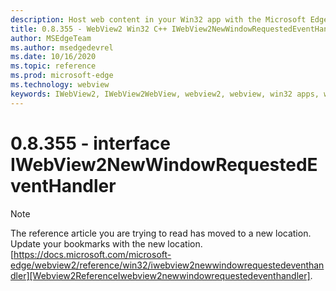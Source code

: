 ```yaml
---
description: Host web content in your Win32 app with the Microsoft Edge WebView2 control
title: 0.8.355 - WebView2 Win32 C++ IWebView2NewWindowRequestedEventHandler
author: MSEdgeTeam
ms.author: msedgedevrel
ms.date: 10/16/2020
ms.topic: reference
ms.prod: microsoft-edge
ms.technology: webview
keywords: IWebView2, IWebView2WebView, webview2, webview, win32 apps, win32, edge
---
```


# 0.8.355 - interface IWebView2NewWindowRequestedEventHandler 

> [!NOTE]
> The reference article you are trying to read has moved to a new location.  
> Update your bookmarks with the new location.  
> [https://docs.microsoft.com/microsoft-edge/webview2/reference/win32/iwebview2newwindowrequestedeventhandler][Webview2ReferenceIwebview2newwindowrequestedeventhandler].  

[Webview2ReferenceIwebview2newwindowrequestedeventhandler]: /microsoft-edge/webview2/reference/win32/iwebview2newwindowrequestedeventhandler "interface IWebView2NewWindowRequestedEventHandler | Microsoft Docs"
